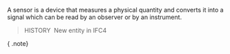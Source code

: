 A sensor is a device that measures a physical quantity and converts it into a signal which can be read by an observer or by an instrument.

> HISTORY&nbsp; New entity in IFC4

{ .note}
>